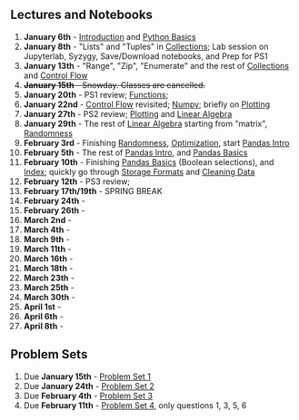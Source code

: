 
## Lectures and Notebooks
1. **January 6th** - [Introduction](https://datascience.quantecon.org/introduction/) and [Python Basics](https://datascience.quantecon.org/python_fundamentals/basics.html)
2. **January 8th** - "Lists" and "Tuples" in [Collections](https://datascience.quantecon.org/python_fundamentals/collections.html); Lab session on Jupyterlab, Syzygy, Save/Download notebooks, and Prep for PS1
3. **January 13th** - "Range", "Zip", "Enumerate" and the rest of [Collections](https://datascience.quantecon.org/python_fundamentals/collections.html) and [Control Flow](https://datascience.quantecon.org/python_fundamentals/control_flow.html)
4. ~~**January 15th** - Snowday. Classes are cancelled.~~
5. **January 20th** - PS1 review; [Functions](https://datascience.quantecon.org/python_fundamentals/functions.html);
6. **January 22nd** - [Control Flow](https://datascience.quantecon.org/python_fundamentals/control_flow.html) revisited; [Numpy](https://datascience.quantecon.org/scientific/numpy_arrays.html); briefly on [Plotting](https://datascience.quantecon.org/scientific/plotting.html)
7. **January 27th** - PS2 review; [Plotting](https://datascience.quantecon.org/scientific/plotting.html) and [Linear Algebra](https://datascience.quantecon.org/scientific/applied_linalg.html)
8. **January 29th** - The rest of [Linear Algebra](https://datascience.quantecon.org/scientific/applied_linalg.html) starting from "matrix", [Randomness](https://datascience.quantecon.org/scientific/randomness.html)
9. **February 3rd** - Finishing [Randomness](https://datascience.quantecon.org/scientific/randomness.html), [Optimization](https://datascience.quantecon.org/scientific/optimization.html), start [Pandas Intro](https://datascience.quantecon.org/pandas/intro.html)
10. **February 5th** - The rest of [Pandas Intro](https://datascience.quantecon.org/pandas/intro.html), and [Pandas Basics](https://datascience.quantecon.org/pandas/basics.html)
11. **February 10th** - Finishing [Pandas Basics](https://datascience.quantecon.org/pandas/basics.html) (Boolean selections), and [Index](https://datascience.quantecon.org/pandas/the_index.html); quickly go through [Storage Formats](https://datascience.quantecon.org/pandas/storage_formats.html) and  [Cleaning Data](https://datascience.quantecon.org/pandas/data_clean.html)
12. **February 12th** - PS3 review;
13. **February 17th/19th** - SPRING BREAK
14. **February 24th** - 
15. **February 26th** - 
16. **March 2nd** - 
17. **March 4th** - 
18. **March 9th** - 
19. **March 11th** - 
20. **March 16th** - 
21. **March 18th** - 
22. **March 23th** - 
23. **March 25th** - 
24. **March 30th** - 
25. **April 1st** - 
26. **April 6th** - 
27. **April 8th** - 

## Problem Sets
1. Due **January 15th** - [Problem Set 1](https://datascience.quantecon.org/problem_sets/problem_set_1.html)
2. Due **January 24th** - [Problem Set 2](https://datascience.quantecon.org/problem_sets/problem_set_2.html)
3. Due **February 4th** - [Problem Set 3](https://datascience.quantecon.org/problem_sets/problem_set_3.html)
4. Due **February 11th** - [Problem Set 4](https://datascience.quantecon.org/problem_sets/problem_set_4.html), only questions 1, 3, 5, 6
<!--
OLD SCHEDULE

1. **January 3rd** - Intro and pyfun/Basics
2. **January 8th** - pyfun/Collections and start pyfun/Control Flow
3. **January 10th** - Finish Pyfun/Control Flow and start Pyfun/Functions
4. **January 15th** - Scientific/Numpy and Scientific/Plotting
5. **January 17th** - Scientific/LinAlg and Scientific/Randomness
6. **January 22nd** - Review PS2 and Scientific/Optimization
7. **January 24th** - Finish Scientific/Optimization and Introduce Pandas
8. **January 29th** - Pandas: Intro and start Basics
9. **January 31st** - Review of PS3, Pandas: Basics
10. **February 5th** - Pandas: Index and intro to Storage Formats and Data Cleaning
11. **February 7th** - Review PS4, Pandas: Reshaping
12. ~~**February 12th**~~ - snow day 
13. **February 14th** - Pandas: Group-by, merging
14. **February 26th** - Pandas/matplolib visualization (Paul takes over)
15. **February 28th** - Begin applications/visualization_rules
16. **March 5th** - Finish applications/visualization_rules, begin applications/regression 
17. **March 7th** - Intro to regression methods, lasso: applications/regression
18. **March 12th** - Regression forests, neural networks: applications/regression
19. **March 14th** - More visualization and introduction to classification: applications/recidivism
20. **March 19th** - applications/recidivism continued
21. **March 21st** - More classification: applications/classification
22. **March 26th** - Machine learning in economics-estimating nuisance functions: applications/ml_in_economics
23. **March 28th** - Machine learning in economics-heterogeneity: applications/ml_in_economics
24. **April 2nd** -  Mapping: applications/mapping
25. **April 4th** -  Working with text: applications/avalanche

## Problem Sets
1. **January 11th** - Problem Set 1 (uploaded as **executed** ipynb through Canvas)
2. **January 17th (class-time)** - Problem Set 2
3. **January 24th (class-time)** - Problem Set 3
4. **February 1st** - Problem Set 4
5. **February 8th** - Problem Set 5
6. **February 28th** - Problem Set 6
7. Probelm Set 7
8. Problem Set 8
-->
